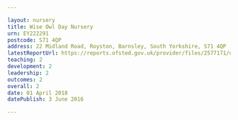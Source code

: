 ```yaml
---

layout: nursery
title: Wise Owl Day Nursery
urn: EY222291
postcode: S71 4QP
address: 22 Midland Road, Royston, Barnsley, South Yorkshire, S71 4QP
latestReportUrl: https://reports.ofsted.gov.uk/provider/files/2577171/urn/EY222291.pdf
teaching: 2
development: 2
leadership: 2
outcomes: 2
overall: 2
date: 01 April 2018 
datePublish: 3 June 2016

---
```

